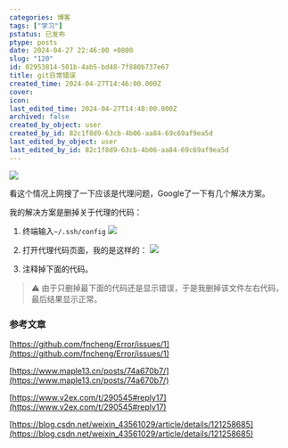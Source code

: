 ```yaml
---
categories: 博客
tags: ["学习"]
pstatus: 已发布
ptype: posts
date: 2024-04-27 22:46:00 +0800
slug: "120"
id: 02953814-501b-4ab5-bd48-7f880b737e67
title: git日常错误
created_time: 2024-04-27T14:46:00.000Z
cover: 
icon: 
last_edited_time: 2024-04-27T14:48:00.000Z
archived: false
created_by_object: user
created_by_id: 82c1f8d9-63cb-4b06-aa84-69c69af9ea5d
last_edited_by_object: user
last_edited_by_id: 82c1f8d9-63cb-4b06-aa84-69c69af9ea5d
---
```


![](https://prod-files-secure.s3.us-west-2.amazonaws.com/bd149e3b-0e7a-42b8-baac-792ed17672e5/d7e40c49-9666-42d4-b45d-206f6dd4e209/Untitled.png?X-Amz-Algorithm=AWS4-HMAC-SHA256&X-Amz-Content-Sha256=UNSIGNED-PAYLOAD&X-Amz-Credential=AKIAT73L2G45HZZMZUHI%2F20240802%2Fus-west-2%2Fs3%2Faws4_request&X-Amz-Date=20240802T114123Z&X-Amz-Expires=3600&X-Amz-Signature=6593b67ee2153ff7158615fd9a9003442c67730b72735508e4a8b0c165596034&X-Amz-SignedHeaders=host&x-id=GetObject)



看这个情况上网搜了一下应该是代理问题，Google了一下有几个解决方案。

我的解决方案是删掉关于代理的代码：

1. 终端输入`~/.ssh/config`
![](https://prod-files-secure.s3.us-west-2.amazonaws.com/bd149e3b-0e7a-42b8-baac-792ed17672e5/4e87688e-b815-4700-9056-d1f092a343a1/Untitled.png?X-Amz-Algorithm=AWS4-HMAC-SHA256&X-Amz-Content-Sha256=UNSIGNED-PAYLOAD&X-Amz-Credential=AKIAT73L2G45HZZMZUHI%2F20240802%2Fus-west-2%2Fs3%2Faws4_request&X-Amz-Date=20240802T114125Z&X-Amz-Expires=3600&X-Amz-Signature=96e90d06958884bbdbd193408f39ec9df342702b65dab06a72c4b2dae6041699&X-Amz-SignedHeaders=host&x-id=GetObject)



2. 打开代理代码页面，我的是这样的：
![](https://prod-files-secure.s3.us-west-2.amazonaws.com/bd149e3b-0e7a-42b8-baac-792ed17672e5/77ac57ff-c584-4a16-b270-ad9e509fb12b/Untitled.png?X-Amz-Algorithm=AWS4-HMAC-SHA256&X-Amz-Content-Sha256=UNSIGNED-PAYLOAD&X-Amz-Credential=AKIAT73L2G45HZZMZUHI%2F20240802%2Fus-west-2%2Fs3%2Faws4_request&X-Amz-Date=20240802T114126Z&X-Amz-Expires=3600&X-Amz-Signature=a121f48252afa0654f50ef3f3027e4cbf8a1d84042f16d22904e7a19fb59f878&X-Amz-SignedHeaders=host&x-id=GetObject)



3. 注释掉下面的代码。

> ⚠️ 由于只删掉最下面的代码还是显示错误，于是我删掉该文件左右代码，最后结果显示正常。

### 参考文章

[https://github.com/fncheng/Error/issues/1](https://github.com/fncheng/Error/issues/1)

[https://www.maple13.cn/posts/74a670b7/](https://www.maple13.cn/posts/74a670b7/)

[https://www.v2ex.com/t/290545#reply17](https://www.v2ex.com/t/290545#reply17)

[https://blog.csdn.net/weixin_43561029/article/details/121258685](https://blog.csdn.net/weixin_43561029/article/details/121258685)


